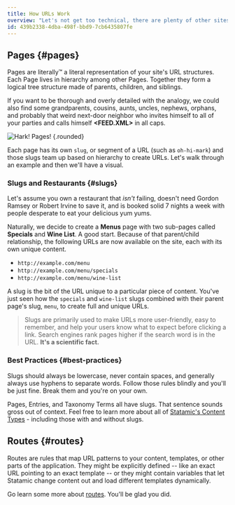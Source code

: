 ```yaml
---
title: How URLs Work
overview: "Let's not get too technical, there are plenty of other sites dedicated to HTTP requests. Here we're going to explain the <span class="highlight">two primary methods</span> Statamic uses to establish URLs: **Pages and Routes.**"
id: 439b2338-4dba-498f-bbd9-7cb6435807fe
---
```

## Pages {#pages}

Pages are literally™ a literal representation of your site's URL structures. Each Page lives in hierarchy among other Pages. Together they form a logical tree structure made of parents, children, and siblings.

If you want to be thorough and overly detailed with the analogy, we could also find some grandparents, cousins, aunts, uncles, nephews, orphans, and probably that weird next-door neighbor who invites himself to all of your parties and calls himself **<FEED.XML>** in all caps.

![Hark! Pages!](/assets/img/screenshots/cp-page-tree.jpg) {.rounded}

Each page has its own `slug`, or segment of a URL (such as `oh-hi-mark`) and those slugs team up based on hierarchy to create URLs. Let's walk through an example and then we'll have a visual.

### Slugs and Restaurants {#slugs}

Let's assume you own a restaurant that _isn't_ failing, doesn't need Gordon Ramsey or Robert Irvine to save it, and is booked solid 7 nights a week with people desperate to eat your delicious yum yums.

Naturally, we decide to create a **Menus** page with two sub-pages called **Specials** and **Wine List**. A good start. Because of that parent/child relationship, the following URLs are now available on the site, each with its own unique content.

- `http://example.com/menu`
- `http://example.com/menu/specials`
- `http://example.com/menu/wine-list`

A slug is the bit of the URL unique to a particular piece of content. You've just seen how the `specials` and `wine-list` slugs combined with their parent page's slug, `menu`, to create full and unique URLs.

> Slugs are primarily used to make URLs more user-friendly, easy to remember, and help your users know what to expect before clicking a link. Search engines rank pages higher if the search word is in the URL. **It's a scientific fact.**

### Best Practices {#best-practices}
Slugs should always be lowercase, never contain spaces, and generally always use hyphens to separate words. Follow those rules blindly and you'll be just fine. Break them and you're on your own.

Pages, Entries, and Taxonomy Terms all have slugs. That sentence sounds gross out of context. Feel free to learn more about all of [Statamic's Content Types](/content-types) - including those with and without slugs.

## Routes {#routes}

Routes are rules that map URL patterns to your content, templates, or other parts of the application. They might be explicitly defined -- like an exact URL pointing to an exact template -- or they might contain variables that let Statamic change content out and load different templates dynamically.

Go learn some more about [routes](/routing). You'll be glad you did.

